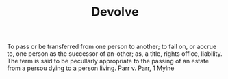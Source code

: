 ---
title: Devolve
letter: D
permalink: "/definitions/bld-devolve.html"
body: To pass or be transferred from one person to another; to fall on, or accrue
  to, one person as the successor of an-other; as, a title, rights office, liability.
  The term is said to be pecullarly appropriate to the passing of an estate from a
  persou dying to a person living. Parr v. Parr, 1 Mylne
published_at: '2018-07-07'
source: Black's Law Dictionary 2nd Ed (1910)
layout: post
---